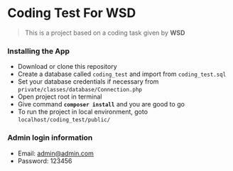 # Coding Test For WSD
> This is a project based on a coding task given by **WSD**

### Installing the App
- Download or clone this repository
- Create a database called `coding_test` and import from `coding_test.sql`
- Set your database credentials if necessary from `private/classes/database/Connection.php`
- Open project root in terminal
- Give command __`composer install`__ and you are good to go
- To run the project in local environment, goto `localhost/coding_test/public/`

### Admin login information
- Email: admin@admin.com
- Password: 123456
